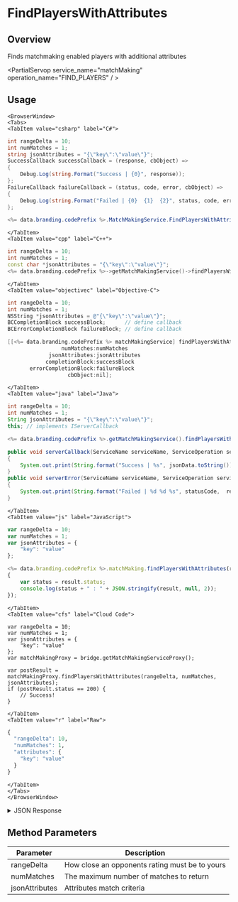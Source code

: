 # FindPlayersWithAttributes
## Overview
Finds matchmaking enabled players with additional attributes

<PartialServop service_name="matchMaking" operation_name="FIND_PLAYERS" / >

## Usage

```mdx-code-block
<BrowserWindow>
<Tabs>
<TabItem value="csharp" label="C#">
```

```csharp
int rangeDelta = 10;
int numMatches = 1;
string jsonAttributes = "{\"key\":\"value\"}";
SuccessCallback successCallback = (response, cbObject) =>
{
    Debug.Log(string.Format("Success | {0}", response));
};
FailureCallback failureCallback = (status, code, error, cbObject) =>
{
    Debug.Log(string.Format("Failed | {0}  {1}  {2}", status, code, error));
};

<%= data.branding.codePrefix %>.MatchMakingService.FindPlayersWithAttributes(rangeDelta, numMatches, jsonAttributes, successCallback, failureCallback);
```

```mdx-code-block
</TabItem>
<TabItem value="cpp" label="C++">
```

```cpp
int rangeDelta = 10;
int numMatches = 1;
const char *jsonAttributes = "{\"key\":\"value\"}";
<%= data.branding.codePrefix %>->getMatchMakingService()->findPlayersWithAttributes(rangeDelta, numMatches, jsonAttributes, this);
```

```mdx-code-block
</TabItem>
<TabItem value="objectivec" label="Objective-C">
```

```objectivec
int rangeDelta = 10;
int numMatches = 1;
NSString *jsonAttributes = @"{\"key\":\"value\"}";
BCCompletionBlock successBlock;      // define callback
BCErrorCompletionBlock failureBlock; // define callback

[[<%= data.branding.codePrefix %> matchMakingService] findPlayersWithAttributes:rangeDelta
                 numMatches:numMatches
             jsonAttributes:jsonAttributes
            completionBlock:successBlock
       errorCompletionBlock:failureBlock
                   cbObject:nil];
```

```mdx-code-block
</TabItem>
<TabItem value="java" label="Java">
```

```java
int rangeDelta = 10;
int numMatches = 1;
String jsonAttributes = "{\"key\":\"value\"}";
this; // implements IServerCallback

<%= data.branding.codePrefix %>.getMatchMakingService().findPlayersWithAttributes(rangeDelta, numMatches, jsonAttributes, this);

public void serverCallback(ServiceName serviceName, ServiceOperation serviceOperation, JSONObject jsonData)
{
    System.out.print(String.format("Success | %s", jsonData.toString()));
}
public void serverError(ServiceName serviceName, ServiceOperation serviceOperation, int statusCode, int reasonCode, String jsonError)
{
    System.out.print(String.format("Failed | %d %d %s", statusCode,  reasonCode, jsonError.toString()));
}
```

```mdx-code-block
</TabItem>
<TabItem value="js" label="JavaScript">
```

```javascript
var rangeDelta = 10;
var numMatches = 1;
var jsonAttributes = {
    "key": "value"
};

<%= data.branding.codePrefix %>.matchMaking.findPlayersWithAttributes(rangeDelta, numMatches, jsonAttributes, result =>
{
	var status = result.status;
	console.log(status + " : " + JSON.stringify(result, null, 2));
});
```

```mdx-code-block
</TabItem>
<TabItem value="cfs" label="Cloud Code">
```

```cfscript
var rangeDelta = 10;
var numMatches = 1;
var jsonAttributes = {
    "key": "value"
};
var matchMakingProxy = bridge.getMatchMakingServiceProxy();

var postResult = matchMakingProxy.findPlayersWithAttributes(rangeDelta, numMatches, jsonAttributes);
if (postResult.status == 200) {
    // Success!
}
```

```mdx-code-block
</TabItem>
<TabItem value="r" label="Raw">
```

```r
{
  "rangeDelta": 10,
  "numMatches": 1,
  "attributes": {
    "key": "value"
  }
}
```

```mdx-code-block
</TabItem>
</Tabs>
</BrowserWindow>
```

<details>
<summary>JSON Response</summary>

```json
{
    "status": 200,
    "data": {
        "matchesFound": [
            {
                "pictureUrl": null,
                "playerName": "UserC-1239941736",
                "playerId": "c2b88d3f-2s32-43a6-9a71-0f0157e46505",
                "playerRating": 0,
                "summaryFriendData": null
            },
            {
                "pictureUrl": null,
                "playerName": "UserA-914307852",
                "playerId": "96afefc7-02b2-4148-8d36-c62855d917b6",
                "playerRating": 0,
                "summaryFriendData": null
            }
        ]
    }
}
```
</details>

## Method Parameters
Parameter | Description
--------- | -----------
rangeDelta | How close an opponents rating must be to yours
numMatches | The maximum number of matches to return
jsonAttributes | Attributes match criteria


